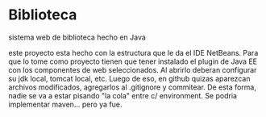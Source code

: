 Biblioteca
==========

sistema web de biblioteca hecho en Java

este proyecto esta hecho con la estructura que le da el IDE NetBeans.
Para que lo tome como proyecto tienen que tener instalado el plugin de Java EE con los componentes de web seleccionados.
Al abrirlo deberan configurar su jdk local, tomcat local, etc.
Luego de eso, en github quizas aparezcan archivos modificados, agregarlos al .gitignore y commitear.
De esta forma, nadie se va a estar pisando "la cola" entre c/ environment. Se podria implementar maven... pero ya fue.
